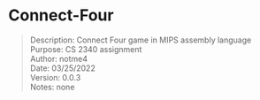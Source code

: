 # Connect-Four

> Description:  Connect Four game in MIPS assembly language  
> Purpose:      CS 2340 assignment  
> Author:       notme4  
> Date:         03/25/2022  
> Version:      0.0.3  
> Notes:        none        

